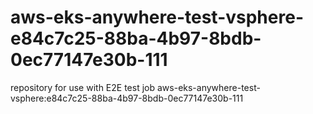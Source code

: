 # aws-eks-anywhere-test-vsphere-e84c7c25-88ba-4b97-8bdb-0ec77147e30b-111
repository for use with E2E test job aws-eks-anywhere-test-vsphere:e84c7c25-88ba-4b97-8bdb-0ec77147e30b-111
